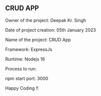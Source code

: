 ## CRUD APP

Owner of the project: Deepak Kr. Singh


Date of project creation: 05th January 2023


Name of the project: CRUD App


Framework: ExpressJs


Runtime: Nodejs 16

Process to run:

npm start 
port: 3000

Happy Coding !!
